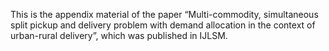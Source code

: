 This is the appendix material of the paper “Multi-commodity, simultaneous split pickup and delivery problem with demand allocation in the context of urban-rural delivery”, which was published in IJLSM.
